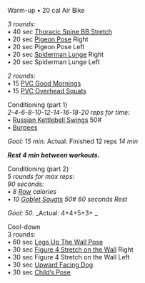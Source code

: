 Warm-up 
• 20 cal Air Bike

_3 rounds:_  
• 40 sec [Thoracic Spine BB Stretch](http://88ozs48nkx33ma0u82bc21x9hk.wpengine.netdna-cdn.com/wp-content/uploads/2014/05/photo-4-copy-2.jpg)  
• 20 sec [Pigeon Pose](https://www.youtube.com/watch?v=jQMsyrLowFw) Right  
• 20 sec Pigeon Pose Left  
• 20 sec [Spiderman Lunge](https://www.youtube.com/watch?v=K6-F0dUwV-s) Right  
• 20 sec Spiderman Lunge Left

_2 rounds:_  
• 15 [PVC Good Mornings](https://www.youtube.com/watch?v=ooVgggClhtM)  
• 15 [PVC Overhead Squats](https://www.youtube.com/watch?v=mrLUG_UyvV0)

Conditioning (part 1)  
_2-4-6-8-10-12-14-16-18-20 reps for time:_  
• [Russian Kettlebell Swings](https://www.youtube.com/watch?v=RU88iqRVunk) 50#  
• [Burpees](https://www.youtube.com/watch?v=TU8QYVW0gDU)

_Goal:_ _15 min._
Actual: Finished 12 reps _14 min_

**_Rest 4 min between workouts._**

Conditioning (part 2)  
_5 rounds for max reps:_  
_90 seconds:  
• 8 [Row](https://www.youtube.com/watch?v=S7HEm-fd534) calories  
• 10 [Goblet Squats](https://www.youtube.com/watch?v=45dZiT5tSD8&pp=ygUXa2V0dGxlYmVsbCBnb2JsZXQgc3F1YXQ%3D) 50# 
60 seconds Rest_

_Goal: 50._
_Actual: 4+4+5+3+ _

Cool-down  
3 rounds:  
• 60 sec [Legs Up The Wall Pose](https://youtu.be/MUstbNHB5-o?t=20)  
• 30 sec [Figure 4 Stretch on the Wall](https://www.youtube.com/watch?v=6KWuCivRhLc) Right  
• 30 sec Figure 4 Stretch on the Wall Left  
• 30 sec [Upward Facing Dog](https://www.youtube.com/watch?v=canHY0a02lw)  
• 30 sec [Child’s Pose](https://www.youtube.com/watch?v=s-HDLc3fTG0)
